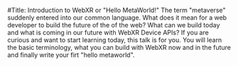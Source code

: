 #Title: Introduction to WebXR or "Hello MetaWorld!"
The term "metaverse" suddenly entered into our common language. What does it mean for a web developer to build the future of the of the web? What can we build today and what is coming in our future with WebXR Device APIs? If you are curious and want to start learning today, this talk is for you. You will learn the basic terminology, what you can build with WebXR now and in the future and finally write your firt "hello metaworld". 
